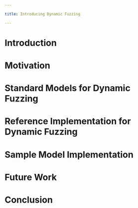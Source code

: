 ```yaml
---

title: Introducing Dynamic Fuzzing

---
```


<!-- 

# General outline #

Capturing and modelling unpredictable behaviour is very difficult.

However, for a certain class of systems, the nature of the unpredictable behaviour is known. This class would be the set of systems where their behaviour varies from the norm in ways which can be described as change of process. Change in process can be described as a transformation on a process — examples of this technique might be lisp's macro system.

However, the ideology of modelling is distinct from the ideology of programming, and relying on homoiconicity for the process change means attempting to capture model information in a program.

The issue here is that the aim of a programming language is orthogonal to the aim of a modelling language. Programming languages are geared toward the representation of computation, and engineering around this; modelling languages are oriented toward accurate representation of some concept, which may or may not be a process or computation.

Therefore, we introduce a modelling framework which can capture high-level model detail, but can take advantage of process transformation concepts similar to lisp's. Models in this framework represent socio-technical system behaviour, and take cues from successful paradigms with similar intents, such as BDD languages.

Processes in this framework can be changed using transformations on the process which operate with a similar philosophy to lisp's macro system, treating "code as data". Every time a process in a model is executed, a "blueprint" of the process is transformed through a pipeline of changes to the process. We call this "static process fuzzing".

We extend the notion of a lisp macro to a change in process which can happen *repeatedly*. The output of this series of transformations — which *could* be equivalent to the pipeline's input — is executed in lieu of the blueprint, every time it is enacted within the model. This enables the model to exhibit varying behaviour, where the impact of change to process can have non-linear effect as the model executes. We call the practice of generating new processes in our models every time they're run — as opposed to only once — "dynamic fuzzing". We call process transformers "fuzzers".

Processes in the framework are intended to act as a high-level representation of a workflow in a workflow model. Transformations are intended to represent the variance typically found in a socio-technical system, where sensors might be unreliable, or human actors have behaviours contingent on intractible external factors.

Importantly, the framework borrows its philosophy from the likes of Programming In The Large Vs Programming In The Small. Model detail is captured at a high-level, allowing the *architecture* of a model to be constructed. Low-level details are filled in at a level analogous to programming in the small. The interaction of the two allows high-level detail to be captured in a manner which fulfils the ideological requirements of the modeller, while low-level detail is filled in by those with the ideological requirements of a programmer.

Worth noting is that this separation of philosophies in capturing model detail and implementation detail requires separate fuzzers for each. Model detail is fuzzed by compiling the model to a finite state machine, and representing pertinent details from this machine in an array. Implemetation detail is fuzzed in much the same way lisp alters processes: a list representation of an AST is provided to a fuzzer, which can make necessary changes. 

Thus, fuzzers can be static or dynamic, depending on when the model uses them to generate new processes, and can be flow-level or process-level, depending on whether they operate on the level of a workflow or a process. We might therefore describe a static flow fuzzer, or a dynamic process fuzzer, depending on the nature of the variance applied to our model.


# Technical Content #

## spec for time ##
- clocks that emit ticks
- a tick runs a set of listeners as greenthreads

## spec for actors ##
- actors can perform()
- perform()ing will run a unit of work (which is a tick for the greenthread)
- actors subscribe to clocks, and work when the clock tells them to.
- actors employ the hewitt actor model
- generalise sets of actors with departments they work in. 
  - after checking a personal inbox of work, actors check any departmental inboxes they are associated with.
  - personal inbox resolution -> departmental inbox resolutions -> idle()
- actors can be passed messages which are either workflows or messages.
  - if passed a workflow in either inbox, execute it.
  - if passed a message, check an internal mapping of messages to workflows
    - in Python we implmenet pattern matching on the messages by rewriting the __eq__ magic method.

## spec for workflows ##
- workflows are kind of FSMs.
- We represent the FSM's structure as a graph. each node can have three types:
  - a list
    - represents a subworkflow
    - when one of these is reached, we run the subworkflow as if it was a regular workflow composed of one or more of any of the three types
  - a dictionary
    - represents a decision
    - dict has two keys:
      - "condition_function" 
        - A function which represents the decision process. 
        - Takes ctx, actor, env.
      - "cases"
        - a list where the first item is a condition and all other items are the rest of the workflow to be run if condition matches output of condition_function's return value
        - checked in order
          - important, because the return value could be equal to more than one thing!
        - TODO: to be turned into a list of tuples of the form [(case, workflow), ...]
    - a function
      - represents a task to be done
- this representation has an indexing system used to denote place on the automata.
  - a list!
  - the first element indexes into the workflow automata.
    - if the index points to a task (:: function), we are done.
    - if the index points to a list (i.e. a subworkflow), another element follows representing the index within this nested workflow automata.
    - if the index points to a dictionary, two elements follow
      - first represents the case matched which tells us which path of the workflow is being navigated down
      - second represents position within that nested workflow automata.
  - we repeat this indexing for all nested workflow automata.
  
  
# TODO #
- How do we discuss the representation of ticks passed for a task?
- How do we talk about theatre as a precursor to this model for actor synchronisation?
- Are clocks actually actors?
  - Can clocks subscribe to other clocks?
- Talk more clearly about the philosophical distinction being made for prog in large vs prog in small
  - Do some more reading around this
  - Talk to John O'Donnell more about it

-->


# Introduction #


# Motivation #


# Standard Models for Dynamic Fuzzing #


# Reference Implementation for Dynamic Fuzzing #

<!-- workflow_graphs & au -->


# Sample Model Implementation #


# Future Work #


# Conclusion #

